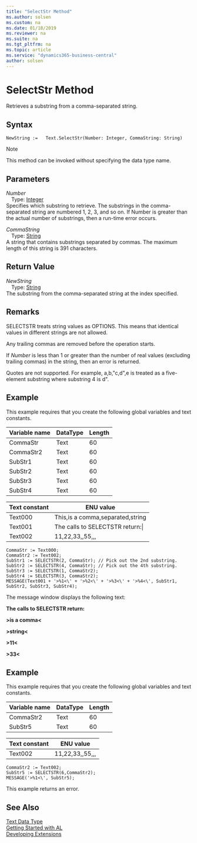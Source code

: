 ```yaml
---
title: "SelectStr Method"
ms.author: solsen
ms.custom: na
ms.date: 01/18/2019
ms.reviewer: na
ms.suite: na
ms.tgt_pltfrm: na
ms.topic: article
ms.service: "dynamics365-business-central"
author: solsen
---
```

[//]: # (START>DO_NOT_EDIT)
[//]: # (IMPORTANT:Do not edit any of the content between here and the END>DO_NOT_EDIT.)
[//]: # (Any modifications should be made in the .xml files in the ModernDev repo.)
# SelectStr Method
Retrieves a substring from a comma-separated string.

## Syntax
```
NewString :=   Text.SelectStr(Number: Integer, CommaString: String)
```
> [!NOTE]  
> This method can be invoked without specifying the data type name.  
## Parameters
*Number*  
&emsp;Type: [Integer](../integer/integer-data-type.md)  
Specifies which substring to retrieve. The substrings in the comma-separated string are numbered 1, 2, 3, and so on. If Number is greater than the actual number of substrings, then a run-time error occurs.
        
*CommaString*  
&emsp;Type: [String](../string/string-data-type.md)  
A string that contains substrings separated by commas. The maximum length of this string is 391 characters.  


## Return Value
*NewString*  
&emsp;Type: [String](../string/string-data-type.md)  
The substring from the comma-separated string at the index specified.  


[//]: # (IMPORTANT: END>DO_NOT_EDIT)

## Remarks  
 SELECTSTR treats string values as OPTIONS. This means that identical values in different strings are not allowed.  
  
 Any trailing commas are removed before the operation starts.  
  
 If *Number* is less than 1 or greater than the number of real values \(excluding trailing commas\) in the string, then an error is returned.  
  
 Quotes are not supported. For example, a,b,"c,d",e is treated as a five-element substring where substring 4 is d".  
  
## Example  
 This example requires that you create the following global variables and text constants.  
  
|Variable name|DataType|Length|  
|-------------------|--------------|------------|  
|CommaStr|Text|60|  
|CommaStr2|Text|60|  
|SubStr1|Text|60|  
|SubStr2|Text|60|  
|SubStr3|Text|60|  
|SubStr4|Text|60|  
  
|Text constant|ENU value|  
|-------------------|---------------|  
|Text000|This,is a comma,separated,string|  
|Text001|The calls to SELECTSTR return:\\|  
|Text002|11,22,33,,55,,,|  
  
```  
CommaStr := Text000;  
CommaStr2 := Text002;  
SubStr1 := SELECTSTR(2, CommaStr); // Pick out the 2nd substring.  
SubStr2 := SELECTSTR(4, CommaStr); // Pick out the 4th substring.  
SubStr3 := SELECTSTR(1, CommaStr2);  
SubStr4 := SELECTSTR(3, CommaStr2);  
MESSAGE(Text001 + '>%1<\' + '>%2<\' + '>%3<\' + '>%4<\', SubStr1, SubStr2, SubStr3, SubStr4);  
```  
  
 The message window displays the following text:  
  
 **The calls to SELECTSTR return:**  
  
 **>is a comma\<**  
  
 **>string\<**  
  
 **>11\<**  
  
 **>33\<**  
  
## Example  
 This example requires that you create the following global variables and text constants.  
  
|Variable name|DataType|Length|  
|-------------------|--------------|------------|  
|CommaStr2|Text|60|  
|SubStr5|Text|60|  
  
|Text constant|ENU value|  
|-------------------|---------------|  
|Text002|11,22,33,,55,,,|  
  
```  
CommaStr2 := Text002;  
SubStr5 := SELECTSTR(6,CommaStr2);  
MESSAGE('>%1<\', SubStr5);  
```  
  
 This example returns an error.  

## See Also
[Text Data Type](text-data-type.md)  
[Getting Started with AL](../../devenv-get-started.md)  
[Developing Extensions](../../devenv-dev-overview.md)